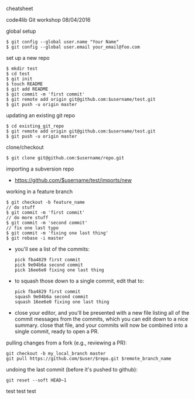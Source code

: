 cheatsheet

code4lib Git workshop 08/04/2016

global setup

  ```
  $ git config --global user.name "Your Name"
  $ git config --global user.email your_email@foo.com
  ```
        
set up a new repo

  ```
  $ mkdir test
  $ cd test
  $ git init
  $ touch README
  $ git add README
  $ git commit -m 'first commit'
  $ git remote add origin git@github.com:$username/test.git
  $ git push -u origin master
  ```
      
updating an existing git repo

  ```
  $ cd existing_git_repo
  $ git remote add origin git@github.com:$username/test.git
  $ git push -u origin master
  ```

clone/checkout

  ```
  $ git clone git@github.com:$username/repo.git
  ```

importing a subversion repo

* https://github.com/$username/test/imports/new

working in a feature branch

  ```
  $ git checkout -b feature_name
  // do stuff
  $ git commit -m 'first commit'
  // do more stuff
  $ git commit -m 'second commit'
  // fix one last typo
  $ git commit -m 'fixing one last thing'
  $ git rebase -i master
  ```

* you'll see a list of the commits:

  ```
  pick fba4829 first commit
  pick 9e04b6a second commit
  pick 16ee6e0 fixing one last thing
  ```

* to squash those down to a single commit, edit that to:

  ```
  pick fba4829 first commit
  squash 9e04b6a second commit
  squash 16ee6e0 fixing one last thing
  ```

* close your editor, and you'll be presented with a new file listing all of
the commit messages from the commits, which you can edit down to a nice
summary.  close that file, and your commits will now be combined into a
single commit, ready to open a PR.

pulling changes from a fork (e.g., reviewing a PR):

  ```
  git checkout -b my_local_branch master
  git pull https://github.com/$user/$repo.git $remote_branch_name
  ```

undoing the last commit (before it's pushed to github):

  ```
  git reset --soft HEAD~1
  ```
test test test

